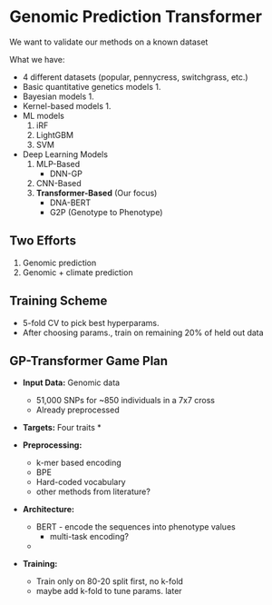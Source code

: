 # Genomic Prediction Transformer
We want to validate our methods on a known dataset

What we have:
* 4 different datasets (popular, pennycress, switchgrass, etc.)
* Basic quantitative genetics models
    1. 
* Bayesian models
    1. 
* Kernel-based models
    1. 
* ML models 
    1. iRF
    2. LightGBM
    3. SVM
* Deep Learning Models
    1. MLP-Based
        * DNN-GP
    2. CNN-Based
    3. **Transformer-Based** (Our focus)
       * DNA-BERT
       * G2P (Genotype to Phenotype)     

## Two Efforts
1. Genomic prediction
2. Genomic + climate prediction

## Training Scheme
* 5-fold CV to pick best hyperparams.
* After choosing params., train on remaining 20% of held out data

## GP-Transformer Game Plan
* **Input Data:** Genomic data
    * 51,000 SNPs for ~850 individuals in a 7x7 cross
    * Already preprocessed

* **Targets:** Four traits
    * 

* **Preprocessing:**
    * k-mer based encoding
    * BPE
    * Hard-coded vocabulary
    * other methods from literature?

* **Architecture:**
    * BERT - encode the sequences into phenotype values
        * multi-task encoding?
    * 

* **Training:**
    * Train only on 80-20 split first, no k-fold
    * maybe add k-fold to tune params. later
